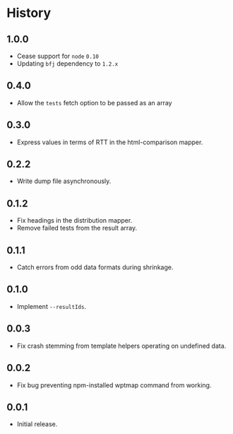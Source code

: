 # History

## 1.0.0

* Cease support for `node` `0.10`
* Updating `bfj` dependency to `1.2.x` 

## 0.4.0

* Allow the `tests` fetch option to be passed as an array

## 0.3.0

* Express values in terms of RTT in the html-comparison mapper.

## 0.2.2

* Write dump file asynchronously.

## 0.1.2

* Fix headings in the distribution mapper.
* Remove failed tests from the result array.

## 0.1.1

* Catch errors from odd data formats during shrinkage.

## 0.1.0

* Implement `--resultIds`.

## 0.0.3

* Fix crash stemming from template helpers operating on undefined data.

## 0.0.2

* Fix bug preventing npm-installed wptmap command from working.

## 0.0.1

* Initial release.

